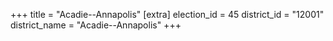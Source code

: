 +++
title = "Acadie--Annapolis"
[extra]
election_id = 45
district_id = "12001"
district_name = "Acadie--Annapolis"
+++
